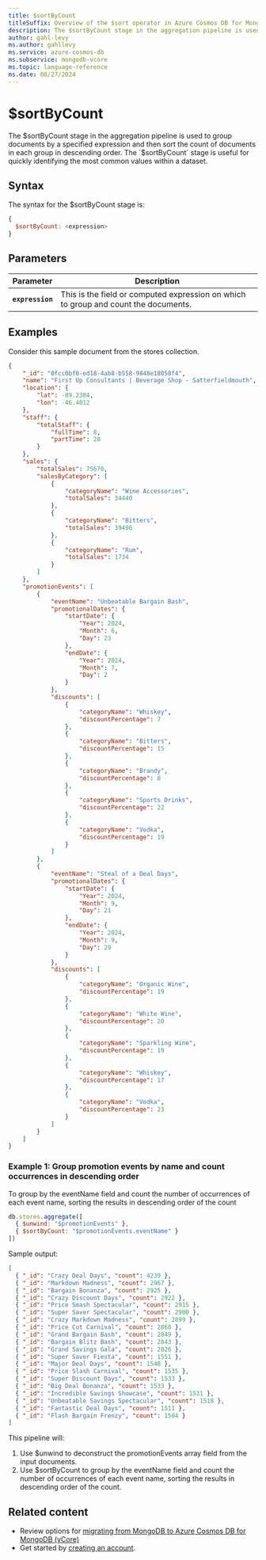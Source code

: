 ```yaml
---
title: $sortByCount
titleSuffix: Overview of the $sort operator in Azure Cosmos DB for MongoDB vCore
description: The $sortByCount stage in the aggregation pipeline is used to group documents by a specified expression and then sort the count of documents in each group in descending order.
author: gahl-levy
ms.author: gahllevy
ms.service: azure-cosmos-db
ms.subservice: mongodb-vcore
ms.topic: language-reference
ms.date: 08/27/2024
---
```


# $sortByCount
The $sortByCount stage in the aggregation pipeline is used to group documents by a specified expression and then sort the count of documents in each group in descending order. The `$sortByCount` stage is useful for quickly identifying the most common values within a dataset.

## Syntax
The syntax for the $sortByCount stage is:

```javascript
{
  $sortByCount: <expression>
}
```

## Parameters

| Parameter | Description |
| --- | --- |
| **`expression`** | This is the field or computed expression on which to group and count the documents. |

## Examples
Consider this sample document from the stores collection.

```json
{
    "_id": "0fcc0bf0-ed18-4ab8-b558-9848e18058f4",
    "name": "First Up Consultants | Beverage Shop - Satterfieldmouth",
    "location": {
        "lat": -89.2384,
        "lon": -46.4012
    },
    "staff": {
        "totalStaff": {
            "fullTime": 8,
            "partTime": 20
        }
    },
    "sales": {
        "totalSales": 75670,
        "salesByCategory": [
            {
                "categoryName": "Wine Accessories",
                "totalSales": 34440
            },
            {
                "categoryName": "Bitters",
                "totalSales": 39496
            },
            {
                "categoryName": "Rum",
                "totalSales": 1734
            }
        ]
    },
    "promotionEvents": [
        {
            "eventName": "Unbeatable Bargain Bash",
            "promotionalDates": {
                "startDate": {
                    "Year": 2024,
                    "Month": 6,
                    "Day": 23
                },
                "endDate": {
                    "Year": 2024,
                    "Month": 7,
                    "Day": 2
                }
            },
            "discounts": [
                {
                    "categoryName": "Whiskey",
                    "discountPercentage": 7
                },
                {
                    "categoryName": "Bitters",
                    "discountPercentage": 15
                },
                {
                    "categoryName": "Brandy",
                    "discountPercentage": 8
                },
                {
                    "categoryName": "Sports Drinks",
                    "discountPercentage": 22
                },
                {
                    "categoryName": "Vodka",
                    "discountPercentage": 19
                }
            ]
        },
        {
            "eventName": "Steal of a Deal Days",
            "promotionalDates": {
                "startDate": {
                    "Year": 2024,
                    "Month": 9,
                    "Day": 21
                },
                "endDate": {
                    "Year": 2024,
                    "Month": 9,
                    "Day": 29
                }
            },
            "discounts": [
                {
                    "categoryName": "Organic Wine",
                    "discountPercentage": 19
                },
                {
                    "categoryName": "White Wine",
                    "discountPercentage": 20
                },
                {
                    "categoryName": "Sparkling Wine",
                    "discountPercentage": 19
                },
                {
                    "categoryName": "Whiskey",
                    "discountPercentage": 17
                },
                {
                    "categoryName": "Vodka",
                    "discountPercentage": 23
                }
            ]
        }
    ]
}
```

### Example 1: Group promotion events by name and count occurrences in descending order

To group by the eventName field and count the number of occurrences of each event name, sorting the results in descending order of the count

```javascript
db.stores.aggregate([
  { $unwind: "$promotionEvents" },
  { $sortByCount: "$promotionEvents.eventName" }
])
```
Sample output:

```json
[
  { "_id": "Crazy Deal Days", "count": 4239 },
  { "_id": "Markdown Madness", "count": 2967 },
  { "_id": "Bargain Bonanza", "count": 2925 },
  { "_id": "Crazy Discount Days", "count": 2922 },
  { "_id": "Price Smash Spectacular", "count": 2915 },
  { "_id": "Super Saver Spectacular", "count": 2900 },
  { "_id": "Crazy Markdown Madness", "count": 2899 },
  { "_id": "Price Cut Carnival", "count": 2868 },
  { "_id": "Grand Bargain Bash", "count": 2849 },
  { "_id": "Bargain Blitz Bash", "count": 2843 },
  { "_id": "Grand Savings Gala", "count": 2826 },
  { "_id": "Super Saver Fiesta", "count": 1551 },
  { "_id": "Major Deal Days", "count": 1548 },
  { "_id": "Price Slash Carnival", "count": 1535 },
  { "_id": "Super Discount Days", "count": 1533 },
  { "_id": "Big Deal Bonanza", "count": 1533 },
  { "_id": "Incredible Savings Showcase", "count": 1531 },
  { "_id": "Unbeatable Savings Spectacular", "count": 1518 },
  { "_id": "Fantastic Deal Days", "count": 1511 },
  { "_id": "Flash Bargain Frenzy", "count": 1504 }
]

```

This pipeline will: 
1. Use $unwind to deconstruct the promotionEvents array field from the input documents.
1. Use $sortByCount to group by the eventName field and count the number of occurrences of each event name, sorting the results in descending order of the count.


## Related content

- Review options for [migrating from MongoDB to Azure Cosmos DB for MongoDB (vCore)](../../migration-options.md)
- Get started by [creating an account](../../quickstart-portal.md).